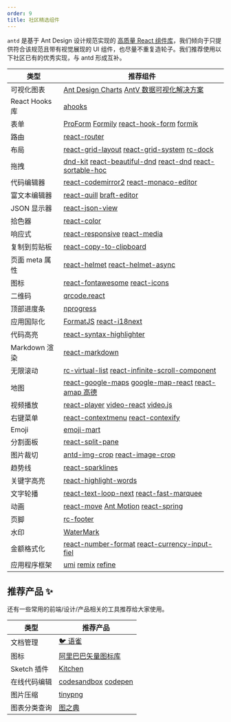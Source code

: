 ```yaml
---
order: 9
title: 社区精选组件
---
```


`antd` 是基于 Ant Design 设计规范实现的 [高质量 React 组件库](/components/overview)，我们倾向于只提供符合该规范且带有视觉展现的 UI 组件，也尽量不重复造轮子。我们推荐使用以下社区已有的优秀实现，与 antd 形成互补。

| 类型           | 推荐组件                                                                                                                                                                                                                                         |
| -------------- | ------------------------------------------------------------------------------------------------------------------------------------------------------------------------------------------------------------------------------------------------ |
| 可视化图表     | [Ant Design Charts](https://charts.ant.design/zh) [AntV 数据可视化解决方案](https://antv.vision/zh)                                                                                                                                              |
| React Hooks 库 | [ahooks](https://github.com/alibaba/hooks)                                                                                                                                                                                                       |
| 表单           | [ProForm](https://procomponents.ant.design/components/form) [Formily](https://github.com/alibaba/formily) [react-hook-form](https://github.com/react-hook-form/react-hook-form) [formik](https://github.com/formium/formik)                      |
| 路由           | [react-router](https://github.com/ReactTraining/react-router)                                                                                                                                                                                    |
| 布局           | [react-grid-layout](https://github.com/react-grid-layout/react-grid-layout) [react-grid-system](https://github.com/sealninja/react-grid-system) [rc-dock](https://github.com/ticlo/rc-dock)                                                      |
| 拖拽           | [dnd-kit](https://github.com/clauderic/dnd-kit) [react-beautiful-dnd](https://github.com/atlassian/react-beautiful-dnd/) [react-dnd](https://github.com/gaearon/react-dnd) [react-sortable-hoc](https://github.com/clauderic/react-sortable-hoc) |
| 代码编辑器     | [react-codemirror2](https://github.com/scniro/react-codemirror2) [react-monaco-editor](https://github.com/superRaytin/react-monaco-editor)                                                                                                       |
| 富文本编辑器   | [react-quill](https://github.com/zenoamaro/react-quill) [braft-editor](https://github.com/margox/braft-editor)                                                                                                                                   |
| JSON 显示器    | [react-json-view](https://github.com/mac-s-g/react-json-view)                                                                                                                                                                                    |
| 拾色器         | [react-color](http://casesandberg.github.io/react-color/)                                                                                                                                                                                        |
| 响应式         | [react-responsive](https://github.com/contra/react-responsive) [react-media](https://github.com/ReactTraining/react-media)                                                                                                                       |
| 复制到剪贴板   | [react-copy-to-clipboard](https://github.com/nkbt/react-copy-to-clipboard)                                                                                                                                                                       |
| 页面 meta 属性 | [react-helmet](https://github.com/nfl/react-helmet) [react-helmet-async](https://github.com/staylor/react-helmet-async)                                                                                                                          |
| 图标           | [react-fontawesome](https://github.com/FortAwesome/react-fontawesome) [react-icons](https://github.com/gorangajic/react-icons)                                                                                                                   |
| 二维码         | [qrcode.react](https://github.com/zpao/qrcode.react)                                                                                                                                                                                             |
| 顶部进度条     | [nprogress](https://github.com/rstacruz/nprogress)                                                                                                                                                                                               |
| 应用国际化     | [FormatJS](https://github.com/formatjs/formatjs) [react-i18next](https://react.i18next.com)                                                                                                                                                      |
| 代码高亮       | [react-syntax-highlighter](https://github.com/conorhastings/react-syntax-highlighter)                                                                                                                                                            |
| Markdown 渲染  | [react-markdown](https://remarkjs.github.io/react-markdown/)                                                                                                                                                                                     |
| 无限滚动       | [rc-virtual-list](https://github.com/react-component/virtual-list/) [react-infinite-scroll-component](https://github.com/ankeetmaini/react-infinite-scroll-component)                                                                            |
| 地图           | [react-google-maps](https://github.com/tomchentw/react-google-maps) [google-map-react](https://github.com/istarkov/google-map-react) [react-amap 高德](https://github.com/ElemeFE/react-amap)                                                    |
| 视频播放       | [react-player](https://github.com/CookPete/react-player) [video-react](https://github.com/video-react/video-react) [video.js](http://docs.videojs.com/tutorial-react.html)                                                                       |
| 右键菜单       | [react-contextmenu](https://github.com/vkbansal/react-contextmenu/) [react-contexify](https://github.com/fkhadra/react-contexify)                                                                                                                |
| Emoji          | [emoji-mart](https://github.com/missive/emoji-mart)                                                                                                                                                                                              |
| 分割面板       | [react-split-pane](https://github.com/tomkp/react-split-pane)                                                                                                                                                                                    |
| 图片裁切       | [antd-img-crop](https://github.com/nanxiaobei/antd-img-crop) [react-image-crop](https://github.com/DominicTobias/react-image-crop)                                                                                                               |
| 趋势线         | [react-sparklines](https://github.com/borisyankov/react-sparklines)                                                                                                                                                                              |
| 关键字高亮     | [react-highlight-words](https://github.com/bvaughn/react-highlight-words)                                                                                                                                                                        |
| 文字轮播       | [react-text-loop-next](https://github.com/samarmohan/react-text-loop-next) [react-fast-marquee](https://github.com/justin-chu/react-fast-marquee)                                                                                                |
| 动画           | [react-move](https://github.com/react-tools/react-move) [Ant Motion](https://motion.ant.design/components/tween-one) [react-spring](https://www.react-spring.io)                                                                                 |
| 页脚           | [rc-footer](https://github.com/react-component/footer)                                                                                                                                                                                           |
| 水印           | [WaterMark](https://procomponents.ant.design/components/water-mark)                                                                                                                                                                              |
| 金额格式化     | [react-number-format](https://github.com/s-yadav/react-number-format) [react-currency-input-fiel](https://github.com/cchanxzy/react-currency-input-field)                                                                                        |
| 应用程序框架   | [umi](https://github.com/umijs/umi/) [remix](https://github.com/remix-run/remix) [refine](https://github.com/pankod/refine)                                                                                                                      |

## 推荐产品 ✨

还有一些常用的前端/设计/产品相关的工具推荐给大家使用。

| 类型         | 推荐产品                                                              |
| ------------ | --------------------------------------------------------------------- |
| 文档管理     | [🐦 语雀](https://www.yuque.com/?chInfo=ch_antd)                      |
| 图标         | [阿里巴巴矢量图标库](https://www.iconfont.cn/)                        |
| Sketch 插件  | [Kitchen](https://kitchen.alipay.com)                                 |
| 在线代码编辑 | [codesandbox](https://codesandbox.io/) [codepen](https://codepen.io/) |
| 图片压缩     | [tinypng](https://tinypng.com/)                                       |
| 图表分类查询 | [图之典](http://tuzhidian.com/)                                       |

<style>
.markdown table td:first-child {
  width: 20%;
  font-weight: 500;
  background: #fcfcfc;
}
.markdown table td > a:not(:last-child) {
  margin-right: 18px;
}
.markdown table td > a:not(:last-child)::after {
  position: absolute;
  margin: 0 6px 0 8px;
  color: #bbb;
  content: '|';
  pointer-events: none;
}
</style>
